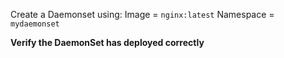 Create a Daemonset using: 
Image = `nginx:latest`
Namespace = `mydaemonset`

**Verify the DaemonSet has deployed correctly**
